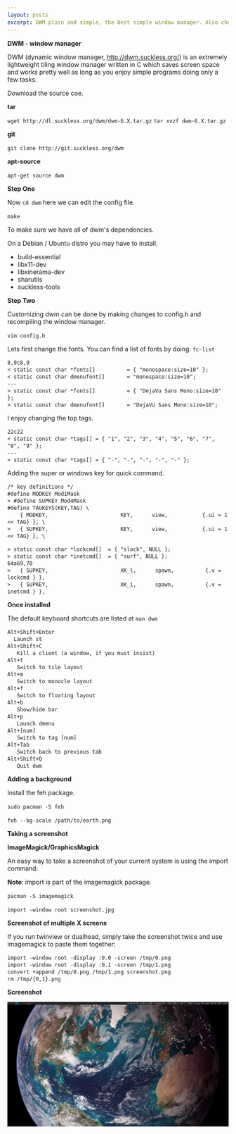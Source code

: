 ```yaml
---
layout: posts
excerpt: DWM plain and simple, the best simple window manager. Also checkout sbar!
---
```


**DWM - window manager**

DWM (dynamic window manager, http://dwm.suckless.org/) is an extremely lightweight tiling window manager written in C which saves screen space and works pretty well as long as you enjoy simple programs doing only a few tasks.

Download the source coe.

**tar**

`wget http://dl.suckless.org/dwm/dwm-6.X.tar.gz`
`tar xvzf dwm-6.X.tar.gz`

**git**

`git clone http://git.suckless.org/dwm`

**apt-source**

`apt-get source dwm`

**Step One**

Now `cd dwm` here we can edit the config file.

`make`

To make sure we have all of dwm's dependencies.

On a Debian / Ubuntu distro you may have to install.

+ build-essential 
+ libx11-dev 
+ libxinerama-dev 
+ sharutils 
+ suckless-tools

**Step Two**

Customizing dwm can be done by making changes to config.h and recompiling the window manager.

`vim config.h`

Lets first change the fonts. You can find a list of fonts by doing. `fc-list`

```
8,9c8,9
< static const char *fonts[]          = { "monospace:size=10" };
< static const char dmenufont[]       = "monospace:size=10";
---
> static const char *fonts[]          = { "DejaVu Sans Mono:size=10" };
> static const char dmenufont[]       = "DejaVu Sans Mono:size=10";
```

I enjoy changing the top tags.

```
22c22
< static const char *tags[] = { "1", "2", "3", "4", "5", "6", "7", "8", "9" };
---
> static const char *tags[] = { "-", "-", "-", "-", "-" };
```

Adding the super or windows key for quick command.

```
/* key definitions */
#define MODKEY Mod1Mask
> #define SUPKEY Mod4Mask
#define TAGKEYS(KEY,TAG) \
	{ MODKEY,                       KEY,      view,           {.ui = 1 << TAG} }, \
>	{ SUPKEY,                       KEY,      view,           {.ui = 1 << TAG} }, \
```


```
> static const char *lockcmd[]  = { "slock", NULL };
> static const char *inetcmd[]  = { "surf", NULL };
64a69,70
> 	{ SUPKEY,                       XK_l,      spawn,          {.v = lockcmd } },
> 	{ SUPKEY,                       XK_i,      spawn,          {.v = inetcmd } },
```

**Once installed**

The default keyboard shortcuts are listed at `man dwm`

```
Alt+Shift+Enter
  Launch st
Alt+Shift+C
   Kill a client (a window, if you must insist)
Alt+t
   Switch to tile layout
Alt+m
   Switch to monocle layout
Alt+f
   Switch to floating layout
Alt+b
   Show/hide bar
Alt+p
   Launch dmenu
Alt+[num]
   Switch to tag [num]
Alt+Tab
   Switch back to previous tab
Alt+Shift+Q
   Quit dwm
```

**Adding a background**

Install the feh package.

`sudo pacman -S feh`

`feh --bg-scale /path/to/earth.png`

**Taking a screenshot**

**ImageMagick/GraphicsMagick**

An easy way to take a screenshot of your current system is using the import command:

**Note**: import is part of the imagemagick package.

`pacman -S imagemagick`

`import -window root screenshot.jpg`

**Screenshot of multiple X screens**

If you run twinview or dualhead, simply take the screenshot twice and use imagemagick to paste them together:
```
import -window root -display :0.0 -screen /tmp/0.png
import -window root -display :0.1 -screen /tmp/1.png
convert +append /tmp/0.png /tmp/1.png screenshot.png
rm /tmp/{0,1}.png
```

**Screenshot**

![Screenshot](https://raw.githubusercontent.com/AsynchronousGillz/SBAR/master/0.png)
